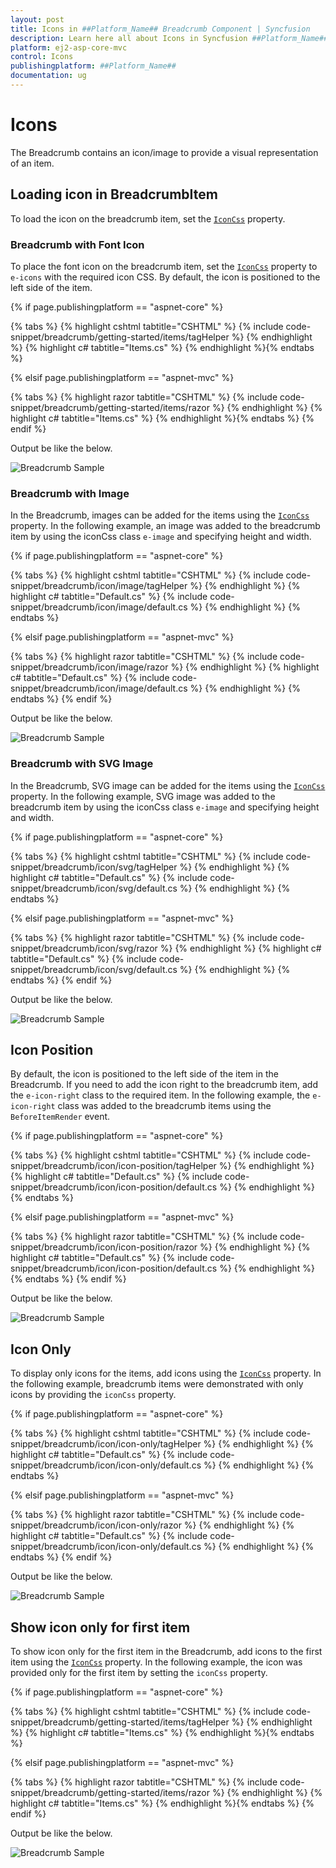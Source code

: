 ```yaml
---
layout: post
title: Icons in ##Platform_Name## Breadcrumb Component | Syncfusion
description: Learn here all about Icons in Syncfusion ##Platform_Name## Breadcrumb component of Syncfusion Essential JS 2 and more.
platform: ej2-asp-core-mvc
control: Icons
publishingplatform: ##Platform_Name##
documentation: ug
---
```



# Icons

The Breadcrumb contains an icon/image to provide a visual representation of an item.

## Loading icon in BreadcrumbItem

To load the icon on the breadcrumb item, set the [`IconCss`](https://help.syncfusion.com/cr/aspnetcore-js2/Syncfusion.EJ2.Navigations.BreadcrumbItem.html#Syncfusion_EJ2_Navigations_BreadcrumbItem_IconCss) property.

### Breadcrumb with Font Icon

To place the font icon on the breadcrumb item, set the [`IconCss`](https://help.syncfusion.com/cr/aspnetcore-js2/Syncfusion.EJ2.Navigations.BreadcrumbItem.html#Syncfusion_EJ2_Navigations_BreadcrumbItem_IconCss) property to `e-icons` with the required icon CSS. By default, the icon is positioned to the left side of the item.

{% if page.publishingplatform == "aspnet-core" %}

{% tabs %}
{% highlight cshtml tabtitle="CSHTML" %}
{% include code-snippet/breadcrumb/getting-started/items/tagHelper %}
{% endhighlight %}
{% highlight c# tabtitle="Items.cs" %}
{% endhighlight %}{% endtabs %}

{% elsif page.publishingplatform == "aspnet-mvc" %}

{% tabs %}
{% highlight razor tabtitle="CSHTML" %}
{% include code-snippet/breadcrumb/getting-started/items/razor %}
{% endhighlight %}
{% highlight c# tabtitle="Items.cs" %}
{% endhighlight %}{% endtabs %}
{% endif %}



Output be like the below.

![Breadcrumb Sample](./images/items.PNG)

### Breadcrumb with Image

In the Breadcrumb, images can be added for the items using the [`IconCss`](https://help.syncfusion.com/cr/aspnetcore-js2/Syncfusion.EJ2.Navigations.BreadcrumbItem.html#Syncfusion_EJ2_Navigations_BreadcrumbItem_IconCss) property. In the following example, an image was added to the breadcrumb item by using the iconCss class `e-image` and specifying height and width.

{% if page.publishingplatform == "aspnet-core" %}

{% tabs %}
{% highlight cshtml tabtitle="CSHTML" %}
{% include code-snippet/breadcrumb/icon/image/tagHelper %}
{% endhighlight %}
{% highlight c# tabtitle="Default.cs" %}
{% include code-snippet/breadcrumb/icon/image/default.cs %}
{% endhighlight %}
{% endtabs %}

{% elsif page.publishingplatform == "aspnet-mvc" %}

{% tabs %}
{% highlight razor tabtitle="CSHTML" %}
{% include code-snippet/breadcrumb/icon/image/razor %}
{% endhighlight %}
{% highlight c# tabtitle="Default.cs" %}
{% include code-snippet/breadcrumb/icon/image/default.cs %}
{% endhighlight %}
{% endtabs %}
{% endif %}



Output be like the below.

![Breadcrumb Sample](./images/image.PNG)

### Breadcrumb with SVG Image

In the Breadcrumb, SVG image can be added for the items using the [`IconCss`](https://help.syncfusion.com/cr/aspnetcore-js2/Syncfusion.EJ2.Navigations.BreadcrumbItem.html#Syncfusion_EJ2_Navigations_BreadcrumbItem_IconCss) property. In the following example, SVG image was added to the breadcrumb item by using the iconCss class `e-image` and specifying height and width.

{% if page.publishingplatform == "aspnet-core" %}

{% tabs %}
{% highlight cshtml tabtitle="CSHTML" %}
{% include code-snippet/breadcrumb/icon/svg/tagHelper %}
{% endhighlight %}
{% highlight c# tabtitle="Default.cs" %}
{% include code-snippet/breadcrumb/icon/svg/default.cs %}
{% endhighlight %}
{% endtabs %}

{% elsif page.publishingplatform == "aspnet-mvc" %}

{% tabs %}
{% highlight razor tabtitle="CSHTML" %}
{% include code-snippet/breadcrumb/icon/svg/razor %}
{% endhighlight %}
{% highlight c# tabtitle="Default.cs" %}
{% include code-snippet/breadcrumb/icon/svg/default.cs %}
{% endhighlight %}
{% endtabs %}
{% endif %}



Output be like the below.

![Breadcrumb Sample](./images/svg.PNG)

## Icon Position

By default, the icon is positioned to the left side of the item in the Breadcrumb. If you need to add the icon right to the breadcrumb item, add the `e-icon-right` class to the required item. In the following example, the `e-icon-right` class was added to the breadcrumb items using the `BeforeItemRender` event.

{% if page.publishingplatform == "aspnet-core" %}

{% tabs %}
{% highlight cshtml tabtitle="CSHTML" %}
{% include code-snippet/breadcrumb/icon/icon-position/tagHelper %}
{% endhighlight %}
{% highlight c# tabtitle="Default.cs" %}
{% include code-snippet/breadcrumb/icon/icon-position/default.cs %}
{% endhighlight %}
{% endtabs %}

{% elsif page.publishingplatform == "aspnet-mvc" %}

{% tabs %}
{% highlight razor tabtitle="CSHTML" %}
{% include code-snippet/breadcrumb/icon/icon-position/razor %}
{% endhighlight %}
{% highlight c# tabtitle="Default.cs" %}
{% include code-snippet/breadcrumb/icon/icon-position/default.cs %}
{% endhighlight %}
{% endtabs %}
{% endif %}



Output be like the below.

![Breadcrumb Sample](./images/icons-position.PNG)

## Icon Only

To display only icons for the items, add icons using the [`IconCss`](https://help.syncfusion.com/cr/aspnetcore-js2/Syncfusion.EJ2.Navigations.BreadcrumbItem.html#Syncfusion_EJ2_Navigations_BreadcrumbItem_IconCss) property. In the following example, breadcrumb items were demonstrated with only icons by providing the `iconCss` property.

{% if page.publishingplatform == "aspnet-core" %}

{% tabs %}
{% highlight cshtml tabtitle="CSHTML" %}
{% include code-snippet/breadcrumb/icon/icon-only/tagHelper %}
{% endhighlight %}
{% highlight c# tabtitle="Default.cs" %}
{% include code-snippet/breadcrumb/icon/icon-only/default.cs %}
{% endhighlight %}
{% endtabs %}

{% elsif page.publishingplatform == "aspnet-mvc" %}

{% tabs %}
{% highlight razor tabtitle="CSHTML" %}
{% include code-snippet/breadcrumb/icon/icon-only/razor %}
{% endhighlight %}
{% highlight c# tabtitle="Default.cs" %}
{% include code-snippet/breadcrumb/icon/icon-only/default.cs %}
{% endhighlight %}
{% endtabs %}
{% endif %}



Output be like the below.

![Breadcrumb Sample](./images/icon-only.PNG)

## Show icon only for first item

To show icon only for the first item in the Breadcrumb, add icons to the first item using the [`IconCss`](https://help.syncfusion.com/cr/aspnetcore-js2/Syncfusion.EJ2.Navigations.BreadcrumbItem.html#Syncfusion_EJ2_Navigations_BreadcrumbItem_IconCss) property. In the following example, the icon was provided only for the first item by setting the `iconCss` property.

{% if page.publishingplatform == "aspnet-core" %}

{% tabs %}
{% highlight cshtml tabtitle="CSHTML" %}
{% include code-snippet/breadcrumb/getting-started/items/tagHelper %}
{% endhighlight %}
{% highlight c# tabtitle="Items.cs" %}
{% endhighlight %}{% endtabs %}

{% elsif page.publishingplatform == "aspnet-mvc" %}

{% tabs %}
{% highlight razor tabtitle="CSHTML" %}
{% include code-snippet/breadcrumb/getting-started/items/razor %}
{% endhighlight %}
{% highlight c# tabtitle="Items.cs" %}
{% endhighlight %}{% endtabs %}
{% endif %}



Output be like the below.

![Breadcrumb Sample](./images/items.PNG)